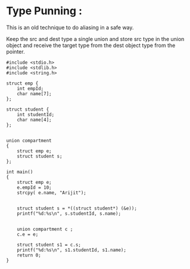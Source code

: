 # Type Punning : 
This is an old technique to do  aliasing  in a safe way. 

Keep the src and dest type a single union and store src type in the union object and receive the target type from the dest object type from the pointer. 

```
#include <stdio.h>
#include <stdlib.h>
#include <string.h>

struct emp {
	int empId;
	char name[7];
};

struct student {
	int studentId;
	char name[4];
};


union compartment 
{
	struct emp e; 
	struct student s; 
};

int main()
{
	struct emp e; 
	e.empId = 10; 
	strcpy( e.name, "Arijit");


	struct student s = *((struct student*) (&e));
	printf("%d:%s\n", s.studentId, s.name);


	union compartment c ; 
	c.e = e; 

	struct student s1 = c.s;
	printf("%d:%s\n", s1.studentId, s1.name);
	return 0;
}

```


